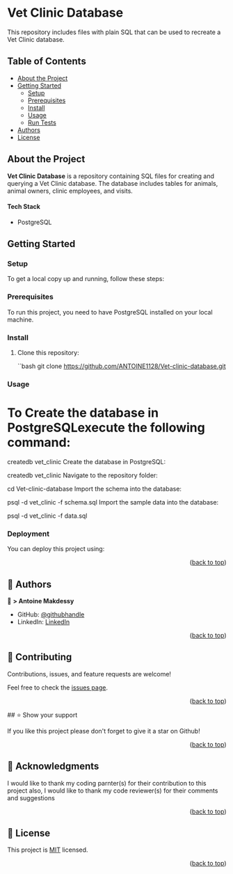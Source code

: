 <!-- TABLE OF CONTENTS -->

# Vet Clinic Database

This repository includes files with plain SQL that can be used to recreate a Vet Clinic database.

## Table of Contents

- [About the Project](#about-project)
- [Getting Started](#getting-started)
  - [Setup](#setup)
  - [Prerequisites](#prerequisites)
  - [Install](#install)
  - [Usage](#usage)
  - [Run Tests](#run-tests)
- [Authors](#authors)
- [License](#license)

## About the Project <a name="about-project"></a>

**Vet Clinic Database** is a repository containing SQL files for creating and querying a Vet Clinic database. The database includes tables for animals, animal owners, clinic employees, and visits.

#### Tech Stack <a name="tech-stack"></a>

- PostgreSQL

## Getting Started <a name="getting-started"></a>

### Setup <a name="setup"></a>

To get a local copy up and running, follow these steps:

### Prerequisites <a name="prerequisites"></a>

To run this project, you need to have PostgreSQL installed on your local machine.

### Install <a name="install"></a>

1. Clone this repository:

   ``bash
   git clone https://github.com/ANTOINE1128/Vet-clinic-database.git
### Usage
# To Create the database in PostgreSQLexecute the following command:
  createdb vet_clinic
  Create the database in PostgreSQL:

createdb vet_clinic
Navigate to the repository folder:

cd Vet-clinic-database
Import the schema into the database:


psql -d vet_clinic -f schema.sql
Import the sample data into the database:


psql -d vet_clinic -f data.sql
<!--
Example command:

```sh
  rails server
```
--->



### Deployment

You can deploy this project using:

<!--
Example:

```sh

```
 -->

<p align="right">(<a href="#readme-top">back to top</a>)</p>

<!-- AUTHORS -->

## 👥 Authors <a name="authors"></a>


👤 **> Antoine Makdessy**
- GitHub: [@githubhandle](https://github.com/ANTOINE1128)
- LinkedIn: [LinkedIn](https://www.linkedin.com/in/antoine-makdessy/)

<p align="right">(<a href="#readme-top">back to top</a>)</p>

## 🤝 Contributing <a name="contributing"></a>

Contributions, issues, and feature requests are welcome!

Feel free to check the [issues page](../../issues/).

<p align="right">(<a href="#readme-top">back to top</a>)</p>
## ⭐️ Show your support <a name="support"></a>

If you like this project please don't forget to give it a star on Github! 

<p align="right">(<a href="#readme-top">back to top</a>)</p>

## 🙏 Acknowledgments <a name="acknowledgements"></a>


I would like to thank my coding parnter(s) for their contribution to this project
also, I would like to thank my code reviewer(s) for their comments and suggestions  

<p align="right">(<a href="#readme-top">back to top</a>)</p>


<!-- LICENSE -->
## 📝 License <a name="license"></a>

This project is [MIT](./LICENSE) licensed.

<p align="right">(<a href="#readme-top">back to top</a>)</p>